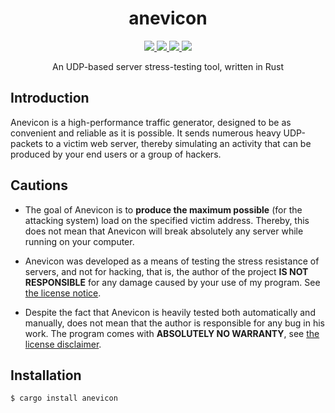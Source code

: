 <div align="center">
  <h1>anevicon</h1>
  
  <a href="https://gitter.im/Gymmasssorla/anevicon">
    <img src="https://img.shields.io/badge/chat-on%20gitter-pink.svg">
  </a>
  <a href="https://travis-ci.com/Gymmasssorla/anevicon">
    <img src="https://travis-ci.com/Gymmasssorla/anevicon.svg?branch=master">
  </a>
  <a href="https://github.com/Gymmasssorla/anevicon/blob/master/LICENSE">
    <img src="https://img.shields.io/badge/license-GPLv3-blue.svg">
  </a>
  <a href="https://crates.io/crates/anevicon">
    <img src="https://img.shields.io/badge/crates.io-v0.1.0-orange.svg">
  </a>
  
  An UDP-based server stress-testing tool, written in Rust
</div>

## Introduction
Anevicon is a high-performance traffic generator, designed to be as convenient and reliable as it is possible. It sends numerous heavy UDP-packets to a victim web server, thereby simulating an activity that can be produced by your end users or a group of hackers.

## Cautions
 - The goal of Anevicon is to **produce the maximum possible** (for the attacking system) load on the specified victim address. Thereby, this does not mean that Anevicon will break absolutely any server while running on your computer.
 
 - Anevicon was developed as a means of testing the stress resistance of servers, and not for hacking, that is, the author of the project **IS NOT RESPONSIBLE** for any damage caused by your use of my program. See [the license notice](https://github.com/Gymmasssorla/anevicon/blob/master/LICENSE#L600).
 
 - Despite the fact that Anevicon is heavily tested both automatically and manually, does not mean that the author is responsible for any bug in his work. The program comes with **ABSOLUTELY NO WARRANTY**, see [the license disclaimer](https://github.com/Gymmasssorla/anevicon/blob/master/LICENSE#L589).

## Installation
```bash
$ cargo install anevicon
```
